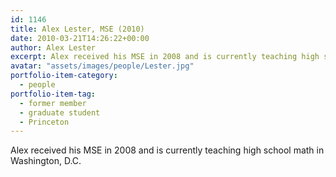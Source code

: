 ```yaml
---
id: 1146
title: Alex Lester, MSE (2010)
date: 2010-03-21T14:26:22+00:00
author: Alex Lester
excerpt: Alex received his MSE in 2008 and is currently teaching high school math in Washington, D.C.
avatar: "assets/images/people/Lester.jpg"
portfolio-item-category:
  - people
portfolio-item-tag:
  - former member
  - graduate student
  - Princeton
---
```


Alex received his MSE in 2008 and is currently teaching high school math in Washington, D.C.